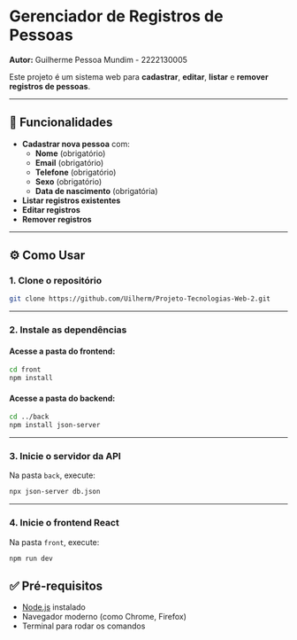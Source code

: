 # Gerenciador de Registros de Pessoas  
**Autor:** Guilherme Pessoa Mundim - 2222130005

Este projeto é um sistema web para **cadastrar**, **editar**, **listar** e **remover registros de pessoas**.

---

## 🚀 Funcionalidades

- **Cadastrar nova pessoa** com:
  - **Nome** (obrigatório)
  - **Email** (obrigatório)
  - **Telefone** (obrigatório)
  - **Sexo** (obrigatório)
  - **Data de nascimento** (obrigatória)
- **Listar registros existentes**
- **Editar registros**
- **Remover registros**

---

## ⚙️ Como Usar

### 1. **Clone o repositório**

```bash
git clone https://github.com/Uilherm/Projeto-Tecnologias-Web-2.git
```

---

### 2. **Instale as dependências**

#### Acesse a pasta do frontend:

```bash
cd front
npm install
```

#### Acesse a pasta do backend:

```bash
cd ../back
npm install json-server
```

---

### 3. **Inicie o servidor da API**

Na pasta `back`, execute:

```bash
npx json-server db.json 
```

---

### 4. **Inicie o frontend React**

Na pasta `front`, execute:

```bash
npm run dev
```


## ✅ Pré-requisitos

- [Node.js](https://nodejs.org/) instalado
- Navegador moderno (como Chrome, Firefox)
- Terminal para rodar os comandos
